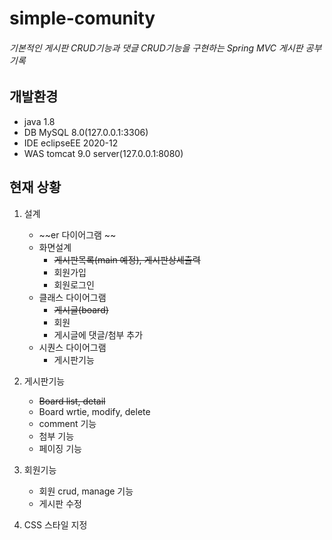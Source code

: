 simple-comunity
================
###### 기본적인 게시판 CRUD기능과 댓글 CRUD기능을 구현하는 Spring MVC 게시판 공부 기록

개발환경
----------------
* java 1.8
* DB
   MySQL 8.0(127.0.0.1:3306)
* IDE
   eclipseEE 2020-12
* WAS
   tomcat 9.0 server(127.0.0.1:8080)
   
현재 상황
----------------
1. 설계
   * ~~er 다이어그램 ~~
   * 화면설계 
      * ~~게시판목록(main 예정), 게시판상세출력~~
      * 회원가입
      * 회원로그인
   * 클래스 다이어그램
      * ~~게시글(board)~~
      * 회원
      * 게시글에 댓글/첨부 추가
   * 시퀀스 다이어그램
      * 게시판기능
   
2. 게시판기능 
   * ~~Board list, detail~~
   * Board wrtie, modify, delete
   * comment 기능
   * 첨부 기능
   * 페이징 기능
3. 회원기능
   * 회원 crud, manage 기능
   * 게시판 수정
4. CSS 스타일 지정
   
